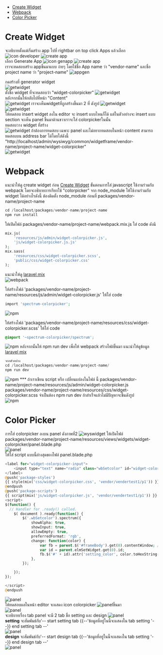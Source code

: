 - [Create Widget](#CreateWidget)
- [Webpack](#Webpack)
- [Color Picker](#ColorPicker)

# Create Widget

<a name="CreateWidget"></a>
จะอธิบายตั้งแต่เริ่มสร้าง app
ไปที่ rightbar on top click Apps แล้วเลือก ![icon developer](images/iconDeveloper.png)
![create app](images/createApp_colorpicker1.png)
<br>
เลือก Generate App ![icon genapp](images/icon_genapp.png)
![create app](images/createApp_colorpicker2.png)
<br>
เราจะทดสอบสร้าง appขึ้นมาแบบ ง่ายๆ โดยใช้ชื่อ App name ว่า "vendor-name" และชื่อ project name ว่า "project-name"
![appgen](images/createApp_colorpicker3.png)

กดสร้างที่ generator widget
<br>
![getwidget](images/genwidget_colorpicker1.png)
<br>
ตั้งชื่อ widget ที่จะทดสอบว่า "widget-colorpicker"
![getwidget](images/genwidget_colorpicker2.png)
<br>
หลังจากนั้นให้กลับไปที่หน้า "Content"
<br>
![getwidget](images/gotocontent_colopicker.png)
เราจะเห็นwidgetที่ถูกสร้างขึ้นมา 2 ที่ ดังรูป
![getwidget](images/wyswidget_colorpicker1.png)
<br>
![getwidget](images/wyswidget_colorpicker2.png)
<br>
ให้ทดสอบ insert widget ลงใน editor จะ insert แบบไหนก็ได้ แต่ในตัวอย่างจะ insert แบบ section
จะเห็น panel ขึ้นมาด้านขวาเราจะใส่ colorpickerในนั้น
<br>
ทดสอบวาง widget ที่สร้าง
<br>
![getwidget](images/wyswidget_colorpicker3.png)
ถ้าต้องการทดสอบ เฉพาะ panel และไม่อยากทดสอบในหน้า content สามารถทดสอบบน address bar ได้โดยใส่ดังนี้ "http://localhost/admin/wysiwyg/common/widgetframe/vendor-name/project-name/widget-colorpicker"
<br>
![getwidget](images/wyswidget_colorpicker4.png)

# Webpack

<a name="Webpack"></a>
แนะนำให้ดู create widget ก่อน [Create Widget](createwidget.md)
ขั้นตอนการใส่ javascript ใช้งานร่วมกับ webpack โดยจะอธิบายการเรียกใช้ "colorpicker" จาก node_module ให้ใช้งานร่วมกับ widget ได้อย่างไรดังนี้
ต้องติดตั้ง node_module ก่อนที่ packages/vendor-name/project-name

```php
cd /localhost/packages/vendor-name/project-name
npm run install
```

ให้เปิดไฟล์ packages/vendor-name/project-name/webpack.mix.js
ใส่ code ดังนี

```php
mix.js(
    'resources/js/admin/widget-colorpicker.js',
    'js/widget-colorpicker.js.js'
);
mix.sass(
    'resources/css/widget-colorpicker.scss',
    'public/css/widget-colorpicker.css'
);

```

แนะนำให้ดู [laravel mix](https://laravel.com/docs/7.x/mix)
<br>![webpack](images/webpack_colorpicker1.png)

ให้สร้างไฟล์ 'packages/vendor-name/project-name/resources/js/admin/widget-colorpicker.js'
ให้ใส่ code

```php
import 'spectrum-colorpicker';
```

![npm](images/webpack_colorpicker2.png)

ให้สร้างไฟล์ 'packages/vendor-name/project-name/resources/css/widget-colorpicker.scss'
ให้ใส่ code

```css
@import '~spectrum-colorpicker/spectrum';
```

![npm](images/webpack_colorpicker3.png)
หลังจากนั้นให้ npm run dev เพื่อให้ webpack สร้างไฟล์ขึ้นมา แนะนำให้ดูข้อมูล [laravel mix](https://laravel.com/docs/6.x/mix)

```php
จากตัวอย่าง
cd /localhost/packages/vendor-name/project-name/
npm run dev
```

![npm](images/webpack_colorpicker4.png)
\*\*\* ถ้าเราเขียน script หรือ เปลี่ยนแปลงในไฟล์ นี้
packages/vendor-name/project-name/resources/js/admin/widget-colorpicker.js
packages/vendor-name/project-name/resources/css/widget-colorpicker.scss
จำเป็นต้อง npm run dev
ถ้าสำเร็จแล้วไม่มีปัญหาจะขึ้นดังรูป
<br>
![npm](images/webpack_colorpicker5.png)
<br>

# Color Picker

<a name="ColorPicker"></a>
การใส่ colorpicker ลงบน panel ดังภาพที่2
![wyswidget](images/wyswidget3.png)
ให้เปิดไฟล์ packages/vendor-name/project-name/resources/views/widgets/widget-colorpicker/panel.blade.php
<br>
![panel](images/panelcolorpicker1.png)
<br>
ให้ใส่ script แบบนี้ล่างสุดของไฟล์ panel.blade.php

```php
<label for="widget-colorpicker-input">
    <input type="text" name="radio" class="wbSetcolor" id="widget-colorpicker-input" >
</label>
@push('package-styles')
{{ style(mix('css/widget-colorpicker.css', 'vendor/vendertest1/p1')) }}	// เชื่อมต่อกับไฟล์ js ใน webpack
@endpush
@push('package-scripts')
{{ script(mix('js/widget-colorpicker.js', 'vendor/vendertest1/p1')) }} // เชื่อมต่อกับไฟล์ js ใน webpack
<script>
$(function() {
  // Handler for .ready() called.
    $( document ).ready(function() {
        $('.wbSetcolor').spectrum({
            showAlpha: true,
            showInput: true,
            allowEmpty: true,
            preferredFormat: 'rgb',
            change: function(color) {
                var fb = parent.$('#frameBody').get(0).contentWindow; //ถ้าต้องการเชื่อมกับ wys ให้เรียก ผ่านตัวนี้ เพราะ editor มีการทำงาน frame หลายชั้น
                var id = parent.elmSetWidget.get(0).id;
                fb.$('#' + id).attr('setting_color', color.toHexString());
            },
        });

    });
});

</script>
@endpush
```

![panel](images/panelcolorpicker2.png)
<br>
ให้ทดสอบผลในหน้า editor จะแสดง icon colorpicker ![panel](images/panelcolorpicker3.png)ขึ้นมา
<br>
![panel](images/panelcolorpicker4.png)
<br>
จะอธิบายเรื่อง tab panel จะมี 2 tab ชื่อ setting และ design
![panel](images/panelcolorpicker5.png)
<br>
<b>setting</b> จะสัมพันธ์กับ'-- start setting tab &#123;&#123;--'ข้อมูลที่อยู่ในนี้จะแสดงใน tab setting '--&#125;&#125; end setting tab --'
<br>
![panel](images/panelcolorpicker6.png)
<br>
<b>design</b> จะสัมพันธ์กับ'-- start design tab &#123;&#123;--'ข้อมูลที่อยู่ในนี้จะแสดงใน tab setting '--&#125;&#125; end design tab --'
<br>
![panel](images/panelcolorpicker7.png)
